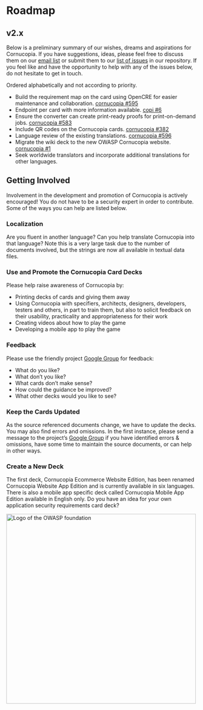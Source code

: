 # Roadmap

## v2.x

Below is a preliminary summary of our wishes, dreams and aspirations for Cornucopia. If you have suggestions, ideas, please feel free to discuss them on our [email list](https://groups.google.com/a/owasp.org/g/cornucopia-project 'OWASP Cornucopia google mailing list [external]') or submit them to our [list of issues](https://github.com/OWASP/cornucopia/issues 'OWASP Cornucopia Github issues [external]') in our repository. 
If you feel like and have the opportunity to help with any of the issues below, do not hesitate to get in touch.

Ordered alphabetically and not according to priority.

- Build the requirement map on the card using OpenCRE for easier maintenance and collaboration. [cornucopia #595](https://github.com/OWASP/cornucopia/issues/595 'OWASP Cornucopia Github issue [external]')
- Endpoint per card with more information available. [copi #6](https://github.com/secure-delivery/copi/issues/6 'OWASP copi issue [external]')
- Ensure the converter can create print-ready proofs for print-on-demand jobs. [cornucopia #583](https://github.com/OWASP/cornucopia/issues/583 'OWASP Cornucopia Github issue [external]')
- Include QR codes on the Cornucopia cards. [cornucopia #382](https://github.com/OWASP/cornucopia/issues/382 'OWASP Cornucopia Github issue [external]')
- Language review of the existing translations. [cornucopia #596](https://github.com/OWASP/cornucopia/issues/596 'OWASP Cornucopia Github issue [external]')
- Migrate the wiki deck to the new OWASP Cornucopia website. [cornucopia #1](https://github.com/OWASP/www-project-cornucopia/issues/1 'OWASP Cornucopia Github issue [external]')
- Seek worldwide translators and incorporate additional translations for other languages.

## Getting Involved

Involvement in the development and promotion of Cornucopia is actively encouraged! You do not have to be a security expert in order to contribute. Some of the ways you can help are listed below.

### Localization

Are you fluent in another language? Can you help translate Cornucopia into that language? Note this is a very large task due to the number of documents involved, but the strings are now all available in textual data files.

### Use and Promote the Cornucopia Card Decks

Please help raise awareness of Cornucopia by:


- Printing decks of cards and giving them away
- Using Cornucopia with specifiers, architects, designers, developers, testers and others, in part to train them, but also to solicit feedback on their usability, practicality and appropriateness for their work
- Creating videos about how to play the game
- Developing a mobile app to play the game


### Feedback

Please use the friendly project [Google Group](https://groups.google.com/a/owasp.org/forum/#!forum/cornucopia-project 'OWASP Cornucopia google mailing list [external]') for feedback:

- What do you like?
- What don’t you like?
- What cards don’t make sense?
- How could the guidance be improved?
- What other decks would you like to see?

### Keep the Cards Updated

As the source referenced documents change, we have to update the decks. You may also find errors and omissions. In the first instance, please send a message to the project’s [Google Group](https://groups.google.com/a/owasp.org/forum/#!forum/cornucopia-project 'OWASP Cornucopia google mailing list [external]') if you have identified errors &amp; omissions, have some time to maintain the source documents, or can help in other ways.

### Create a New Deck

The first deck, Cornucopia Ecommerce Website Edition, has been renamed Cornucopia Website App Edition and is currently available in six languages. There is also a mobile app specific deck called Cornucopia Mobile App Edition available in English only. Do you have an idea for your own application security requirements card deck?

<img alt="Logo of the OWASP foundation" src="images/owasp-logo.png" width="500vw"/>